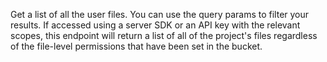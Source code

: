 Get a list of all the user files. You can use the query params to filter your results. If accessed using a server SDK or an API key with the relevant scopes, this endpoint will return a list of all of the project's files regardless of the file-level permissions that have been set in the bucket.